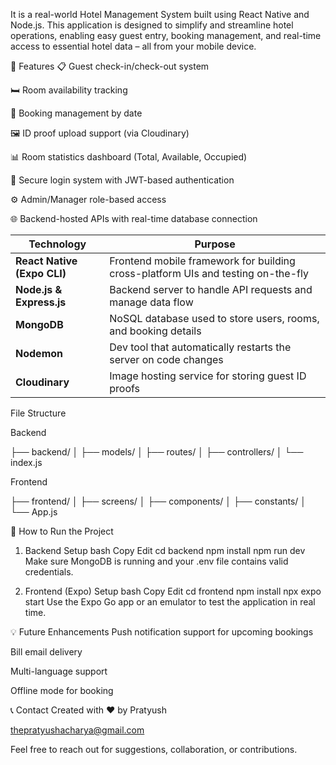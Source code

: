 It is a real-world Hotel Management System built using React Native and Node.js. This application is designed to simplify and streamline hotel operations, enabling easy guest entry, booking management, and real-time access to essential hotel data – all from your mobile device.

🚀 Features
📋 Guest check-in/check-out system

🛏️ Room availability tracking

📅 Booking management by date

🖼️ ID proof upload support (via Cloudinary)

📊 Room statistics dashboard (Total, Available, Occupied)

🔐 Secure login system with JWT-based authentication

⚙️ Admin/Manager role-based access

🌐 Backend-hosted APIs with real-time database connection










| Technology                  | Purpose                                                                          |
| --------------------------- | -------------------------------------------------------------------------------- |
| **React Native (Expo CLI)** | Frontend mobile framework for building cross-platform UIs and testing on-the-fly |
| **Node.js & Express.js**    | Backend server to handle API requests and manage data flow                       |
| **MongoDB**                 | NoSQL database used to store users, rooms, and booking details                   |
| **Nodemon**                 | Dev tool that automatically restarts the server on code changes                  |
| **Cloudinary**              | Image hosting service for storing guest ID proofs                                |






File Structure

Backend

├── backend/
│   ├── models/
│   ├── routes/
│   ├── controllers/
│   └── index.js


Frontend

├── frontend/
│   ├── screens/
│   ├── components/
│   ├── constants/
│   └── App.js


📱 How to Run the Project
1. Backend Setup
bash
Copy
Edit
cd backend
npm install
npm run dev
Make sure MongoDB is running and your .env file contains valid credentials.

2. Frontend (Expo) Setup
bash
Copy
Edit
cd frontend
npm install
npx expo start
Use the Expo Go app or an emulator to test the application in real time.



💡 Future Enhancements
Push notification support for upcoming bookings

Bill email delivery

Multi-language support

Offline mode for booking

📞 Contact
Created with ❤️ by Pratyush

thepratyushacharya@gmail.com

Feel free to reach out for suggestions, collaboration, or contributions.



